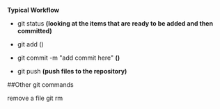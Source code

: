 __Typical Workflow__

+ git status __(looking at the items that are ready to be added and then committed)__

+ git add ()

+ git commit -m "add commit here" __()__

+ git push __(push files to the repository)__



##Other git commands

remove a file
git rm <filename>